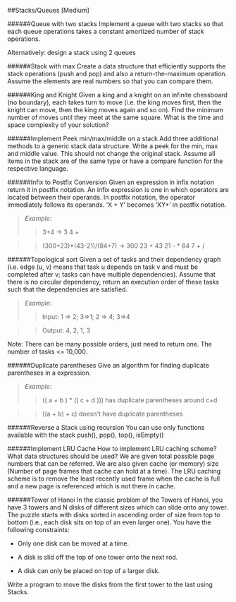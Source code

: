 ##Stacks/Queues [Medium]

######Queue with two stacks
Implement a queue with two stacks so that each queue operations takes a constant amortized number of stack operations.

Alternatively: design a stack using 2 queues

######Stack with max
Create a data structure that efficiently supports the stack operations (push and pop) and also a return-the-maximum operation. Assume the elements are real numbers so that you can compare them. 

######King and Knight
Given a king and a knight on an infinite chessboard (no boundary), each takes turn to move (i.e. the king moves first, then the knight can move, then the king moves again and so on). Find the minimum number of moves until they meet at the same square. What is the time and space complexity of your solution?

######Implement Peek min/max/middle on a stack
Add three additional methods to a generic stack data structure. Write a peek for the min, max and middle value. This should not change the original stack. Assume all items in the stack are of the same type or have a compare function for the respective language.

######Infix to Postfix Conversion
Given an expression in infix notation return it in postfix notation. An infix expression is one in which operators are located between their operands. In postfix notation, the operator immediately follows its operands. ‘X + Y’ becomes ‘XY+’ in postfix notation.
>_Example_:	
>>3+4 → 3 4 +

>>(300+23)*(43-21)/(84+7) → 300 23 + 43 21 - * 84 7 + /


######Topological sort
Given a set of tasks and their dependency graph (i.e. edge (u, v)  means that task u depends on task v and must be completed after v; tasks can have multiple dependencies). Assume that there is no circular dependency, return an execution order of these tasks such that the dependencies are satisfied. 

>_Example_: 
>>Input: 1 => 2; 3=>1; 2 => 4; 3=>4

>>Output: 4, 2, 1, 3

Note: There can be many possible orders, just need to return one. The number of tasks <= 10,000.

######Duplicate parentheses
Give an algorithm for finding duplicate parentheses in a expression. 
>_Example_:
>> (( a + b ) * (( c + d ))) has duplicate parentheses around c+d

>> ((a + b) + c) doesn't have duplicate parentheses

				
######Reverse a Stack using recursion
You can use only functions available with the stack push(), pop(), top(), isEmpty()

######Implement LRU Cache
How to implement LRU caching scheme? What data structures should be used?
We are given total possible page numbers that can be referred. We are also given cache (or memory) size (Number of page frames that cache can hold at a time). The LRU caching scheme is to remove the least recently used frame when the cache is full and a new page is referenced which is not there in cache. 

######Tower of Hanoi
In the classic problem of the Towers of Hanoi, you have 3 towers and N disks of different sizes which can slide onto any tower. The puzzle starts with disks sorted in ascending order of size from top to bottom (i.e., each disk sits on top of an even larger one). You have the following constraints:			
 * Only one disk can be moved at a time.

 * A disk is slid off the top of one tower onto the next rod.

 * A disk can only be placed on top of a larger disk.

Write a program to move the disks from the first tower to the last using Stacks. 

